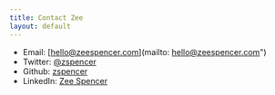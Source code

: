 ```yaml
---
title: Contact Zee
layout: default
---
```


* Email: [hello@zeespencer.com](mailto: hello@zeespencer.com")
* Twitter: [@zspencer](http://twitter.com/zspencer)
* Github: [zspencer](https://github.com/zspencer)
* LinkedIn: [Zee Spencer](https://www.linkedin.com/in/zspencer)
